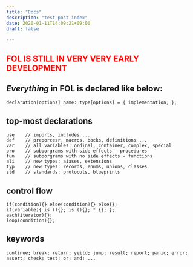 ```yaml
---
title: "Docs"
description: "test post index"
date: 2020-01-11T14:09:21+09:00
draft: false

---
```


<h2 style="color: red !important;">FOL IS STILL IN VERY VERY EARLY DEVELOPMENT</h2>

## __*Everything*__ in **FOL** is declared like below:

```
declaration[options] name: type[options] = { implementation; };
```

## top-most declarations
```
use    // imports, includes ...
def    // preporcesr, macros, bocks, definitions ...
var    // all variables: ordinal, container, complex, special
pro    // subporgrams with side effects - procedures
fun    // subporgrams with no side effects - functions
ali    // new types: aiases, extensions
typ    // new types: records, enums, unions, classes
std    // standards: protocols, blueprints
```
## control flow
```
if(condition){} else(condition){} else{};
if(variable){ is (){}; is (){}; * {}; };
each(iterator){};
loop(condition){};
```
## keywords
```
continue; break; return; yeild; jump; result; report; panic; error; assert; check; test; or; and; ...
```
